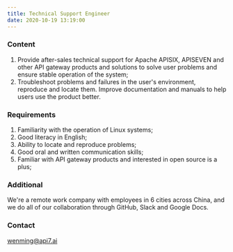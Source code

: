```yaml
---
title: Technical Support Engineer
date: 2020-10-19 13:19:00
---
```


### Content

1. Provide after-sales technical support for Apache APISIX, APISEVEN and other API gateway products and solutions to solve user problems and ensure stable operation of the system;
2. Troubleshoot problems and failures in the user's environment, reproduce and locate them. Improve documentation and manuals to help users use the product better.

### Requirements

1. Familiarity with the operation of Linux systems;
2. Good literacy in English;
3. Ability to locate and reproduce problems;
4. Good oral and written communication skills;
5. Familiar with API gateway products and interested in open source is a plus;

### Additional
We're a remote work company with employees in 6 cities across China, and we do all of our collaboration through GitHub, Slack and Google Docs.

### Contact

[wenming@api7.ai](mailto:wenming@api7.ai)
